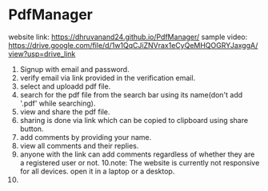 ﻿# PdfManager
website link: https://dhruvanand24.github.io/PdfManager/
sample video: https://drive.google.com/file/d/1w1QqCJiZNVrax1eCyQeMHQOGRYJaxggA/view?usp=drive_link
1. Signup with email and password.
2. verify email via link provided in the verification email.
3. select and uploadd pdf file.
4. search for the pdf file from the search bar using its name(don't add '.pdf' while searching).
5. view and share the pdf file.
6. sharing is done via link which can be copied to clipboard using share button.
7. add comments by providing your name.
8. view all comments and their replies.
9. anyone with the link can add comments regardless of whether they are a registered user or not.
10.note: The website is currently not responsive for all devices. open it in a laptop or a desktop.
11. 
